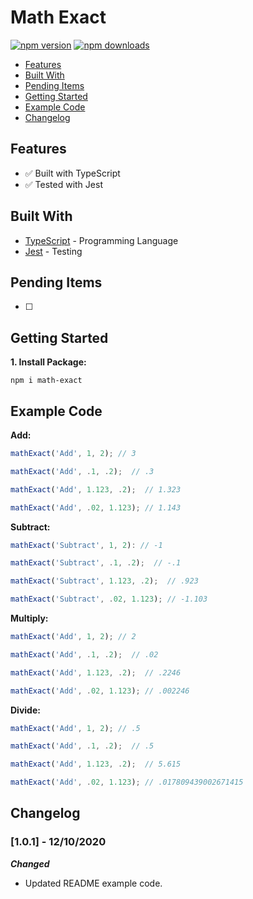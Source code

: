 # Math Exact

[![npm version](https://badge.fury.io/js/math-exact.svg)](https://badge.fury.io/js/math-exact)
[![npm downloads](https://img.shields.io/npm/dm/math-exact.svg)](https://www.npmjs.com/package/math-exact)

*  [Features](#features)
*  [Built With](#built-with)
*  [Pending Items](#pending-items)
*  [Getting Started](#getting-started)
*  [Example Code](#example-code)
*  [Changelog](#changelog)

## Features
*  ✅ Built with TypeScript
*  ✅ Tested with Jest

## Built With
* [TypeScript](https://github.com/microsoft/TypeScript) - Programming Language
* [Jest](https://jestjs.io) - Testing

## Pending Items
- [ ] 

## Getting Started
**1. Install Package:**
```
npm i math-exact
```


## Example Code
**Add:**
```javascript
mathExact('Add', 1, 2); // 3

mathExact('Add', .1, .2);  // .3

mathExact('Add', 1.123, .2);  // 1.323

mathExact('Add', .02, 1.123); // 1.143
```

**Subtract:**
```javascript
mathExact('Subtract', 1, 2): // -1

mathExact('Subtract', .1, .2);  // -.1

mathExact('Subtract', 1.123, .2);  // .923

mathExact('Subtract', .02, 1.123); // -1.103
```

**Multiply:**
```javascript
mathExact('Add', 1, 2); // 2

mathExact('Add', .1, .2);  // .02

mathExact('Add', 1.123, .2);  // .2246

mathExact('Add', .02, 1.123); // .002246
```

**Divide:**
```javascript
mathExact('Add', 1, 2); // .5

mathExact('Add', .1, .2);  // .5

mathExact('Add', 1.123, .2);  // 5.615

mathExact('Add', .02, 1.123); // .017809439002671415
```

## Changelog

### [1.0.1] - 12/10/2020

***Changed***

- Updated README example code.
